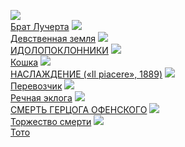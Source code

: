 ![](/books/prose_classic/Габриэле%20д'Аннунцио/Брат%20Лучерта.jpg)  
[Брат Лучерта](/books/prose_classic/Габриэле%20д'Аннунцио/Брат%20Лучерта)
![](/books/prose_classic/Габриэле%20д'Аннунцио/Девственная%20земля.jpg)  
[Девственная земля](/books/prose_classic/Габриэле%20д'Аннунцио/Девственная%20земля)
![](/books/prose_classic/Габриэле%20д'Аннунцио/ИДОЛОПОКЛОННИКИ.jpg)  
[ИДОЛОПОКЛОННИКИ](/books/prose_classic/Габриэле%20д'Аннунцио/ИДОЛОПОКЛОННИКИ)
![](/books/prose_classic/Габриэле%20д'Аннунцио/Кошка.jpg)  
[Кошка](/books/prose_classic/Габриэле%20д'Аннунцио/Кошка)
![](/books/prose_classic/Габриэле%20д'Аннунцио/НАСЛАЖДЕНИЕ%20(«Il%20piacere»,%201889).jpg)  
[НАСЛАЖДЕНИЕ («Il piacere», 1889)](/books/prose_classic/Габриэле%20д'Аннунцио/НАСЛАЖДЕНИЕ%20(«Il%20piacere»,%201889))
![](/books/prose_classic/Габриэле%20д'Аннунцио/Перевозчик.jpg)  
[Перевозчик](/books/prose_classic/Габриэле%20д'Аннунцио/Перевозчик)
![](/books/prose_classic/Габриэле%20д'Аннунцио/Речная%20эклога.jpg)  
[Речная эклога](/books/prose_classic/Габриэле%20д'Аннунцио/Речная%20эклога)
![](/books/prose_classic/Габриэле%20д'Аннунцио/СМЕРТЬ%20ГЕРЦОГА%20ОФЕНСКОГО.jpg)  
[СМЕРТЬ ГЕРЦОГА ОФЕНСКОГО](/books/prose_classic/Габриэле%20д'Аннунцио/СМЕРТЬ%20ГЕРЦОГА%20ОФЕНСКОГО)
![](/books/prose_classic/Габриэле%20д'Аннунцио/Торжество%20смерти.jpg)  
[Торжество смерти](/books/prose_classic/Габриэле%20д'Аннунцио/Торжество%20смерти)
![](/books/prose_classic/Габриэле%20д'Аннунцио/Тото.jpg)  
[Тото](/books/prose_classic/Габриэле%20д'Аннунцио/Тото)